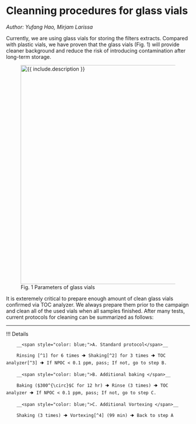 # Cleanning procedures for glass vials

_Author: Yufang Hao, Mirjam Larissa_


Currently, we are using glass vials for storing the filters extracts. Compared with plastic vials, we have proven that the glass vials (Fig. 1) will provide cleaner background and reduce the risk of introducing contamination after long-term storage.

<figure class="image">
  <img src="https://i.stack.imgur.com/zTz52.png" width="600" alt="{{ include.description }}">
  <figcaption>Fig. 1 Parameters of glass vials</figcaption>
</figure>

It is exteremely critical to prepare enough amount of clean glass vials confirmed via TOC analyzer. We always prepare them prior to the campaign and clean all of the used vials when all samples finished. After many tests, current protocols for cleaning can be summarized as follows:

----
!!! Details

        __<span style="color: blue;">A. Standard protocol</span>__

        Rinsing [^1] for 6 times 🠊 Shaking[^2] for 3 times 🠊 TOC analyzer[^3] 🠊 If NPOC < 0.1 ppm, pass; If not, go to step B.

        __<span style="color: blue;">B. Additional baking </span>__

        Baking ($300^{\circ}$C for 12 hr) 🠊 Rinse (3 times) 🠊 TOC analyzer 🠊 If NPOC < 0.1 ppm, pass; If not, go to step C.

        __<span style="color: blue;">C. Additional Vortexing </span>__

        Shaking (3 times) 🠊 Vortexing[^4] (99 min) 🠊 Back to step A

[^1]: Fulfilling the vials with Milli-Q water and then discharging the water. 
[^2]: Fulfilling the vials with Milli-Q water and shaking it with caps on. Remember to reverse the vials  during shaking to clean the caps
[^3]: Choosing the TOC protocol with one-time test for efficiency. 
[^4]: Using the multi-vortex machine and better operating when people around for safety.




